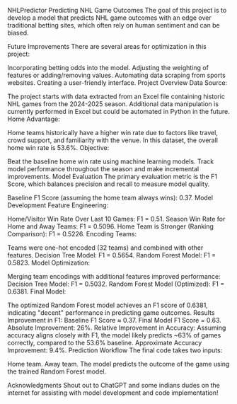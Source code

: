 NHLPredictor
Predicting NHL Game Outcomes
The goal of this project is to develop a model that predicts NHL game outcomes with an edge over traditional betting sites, which often rely on human sentiment and can be biased.

Future Improvements
There are several areas for optimization in this project:

Incorporating betting odds into the model.
Adjusting the weighting of features or adding/removing values.
Automating data scraping from sports websites.
Creating a user-friendly interface.
Project Overview
Data Source:

The project starts with data extracted from an Excel file containing historic NHL games from the 2024-2025 season.
Additional data manipulation is currently performed in Excel but could be automated in Python in the future.
Home Advantage:

Home teams historically have a higher win rate due to factors like travel, crowd support, and familiarity with the venue.
In this dataset, the overall home win rate is 53.6%.
Objective:

Beat the baseline home win rate using machine learning models.
Track model performance throughout the season and make incremental improvements.
Model Evaluation
The primary evaluation metric is the F1 Score, which balances precision and recall to measure model quality.

Baseline F1 Score (assuming the home team always wins): 0.37.
Model Development
Feature Engineering:

Home/Visitor Win Rate Over Last 10 Games: F1 = 0.51.
Season Win Rate for Home and Away Teams: F1 = 0.5096.
Home Team is Stronger (Ranking Comparison): F1 = 0.5226.
Encoding Teams:

Teams were one-hot encoded (32 teams) and combined with other features.
Decision Tree Model: F1 = 0.5654.
Random Forest Model: F1 = 0.5823.
Model Optimization:

Merging team encodings with additional features improved performance:
Decision Tree Model: F1 = 0.5032.
Random Forest Model (Optimized): F1 = 0.6381.
Final Model:

The optimized Random Forest model achieves an F1 score of 0.6381, indicating "decent" performance in predicting game outcomes.
Results
Improvement in F1:
Baseline F1 Score ≈ 0.37.
Final Model F1 Score = 0.63.
Absolute Improvement: 26%.
Relative Improvement in Accuracy:
Assuming accuracy aligns closely with F1, the model likely predicts ~63% of games correctly, compared to the 53.6% baseline.
Approximate Accuracy Improvement: 9.4%.
Prediction Workflow
The final code takes two inputs:

Home team.
Away team.
The model predicts the outcome of the game using the trained Random Forest model.

Acknowledgments
Shout out to ChatGPT and some indians dudes on the internet for assisting with model development and code implementation!

